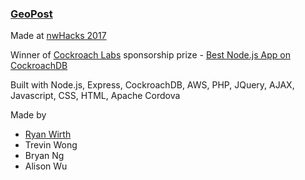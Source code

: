 ### [GeoPost](https://devpost.com/software/geopost)

Made at [nwHacks 2017](https://www.nwhacks.io/)

Winner of [Cockroach Labs](https://www.cockroachlabs.com/) sponsorship prize - [Best Node.js App on CockroachDB](https://nwhacks2017.devpost.com/)

Built with Node.js, Express, CockroachDB, AWS, PHP, JQuery, AJAX, Javascript, CSS, HTML, Apache Cordova

Made by

- [Ryan Wirth](https://ryanwirth.ca/)
- Trevin Wong
- Bryan Ng
- Alison Wu